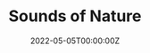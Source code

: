 ---
title: "Sounds of Nature"  # Add a page title.
summary: "Monitoring Biodiversity through Soundscapes"  # Add a page description.
date: "2022-05-05T00:00:00Z"  # Add today's date.
type: "widget_page"  # Page type is a Widget Page
image: "sounds_banner.png"
---